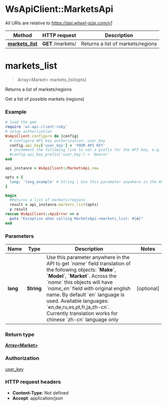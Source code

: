 # WsApiClient::MarketsApi

All URIs are relative to *https://api.wheel-size.com/v1*

Method | HTTP request | Description
------------- | ------------- | -------------
[**markets_list**](MarketsApi.md#markets_list) | **GET** /markets/ | Returns a list of markets/regions


# **markets_list**
> Array&lt;Market&gt; markets_list(opts)

Returns a list of markets/regions

Get a list of possible markets (regions)

### Example
```ruby
# load the gem
require 'ws-api-client-ruby'
# setup authorization
WsApiClient.configure do |config|
  # Configure API key authorization: user_key
  config.api_key['user_key'] = 'YOUR API KEY'
  # Uncomment the following line to set a prefix for the API key, e.g. 'Bearer' (defaults to nil)
  #config.api_key_prefix['user_key'] = 'Bearer'
end

api_instance = WsApiClient::MarketsApi.new

opts = { 
  lang: 'lang_example' # String | Use this parameter anywhere in the API to get *`name`* field translation of the following objects: **`Make`**, **`Model`**, **`Market`**. Across the *`name`* this objects will have *`name_en`* field with original english name. By default `en` language is used.  Available languages: `en,de,ru,es,pt,fr,ja,zh-cn`. Currently translation works for chinese `zh-cn` language only
}

begin
  #Returns a list of markets/regions
  result = api_instance.markets_list(opts)
  p result
rescue WsApiClient::ApiError => e
  puts "Exception when calling MarketsApi->markets_list: #{e}"
end
```

### Parameters

Name | Type | Description  | Notes
------------- | ------------- | ------------- | -------------
 **lang** | **String**| Use this parameter anywhere in the API to get *&#x60;name&#x60;* field translation of the following objects: **&#x60;Make&#x60;**, **&#x60;Model&#x60;**, **&#x60;Market&#x60;**. Across the *&#x60;name&#x60;* this objects will have *&#x60;name_en&#x60;* field with original english name. By default &#x60;en&#x60; language is used.  Available languages: &#x60;en,de,ru,es,pt,fr,ja,zh-cn&#x60;. Currently translation works for chinese &#x60;zh-cn&#x60; language only | [optional] 

### Return type

[**Array&lt;Market&gt;**](Market.md)

### Authorization

[user_key](../README.md#user_key)

### HTTP request headers

 - **Content-Type**: Not defined
 - **Accept**: application/json




